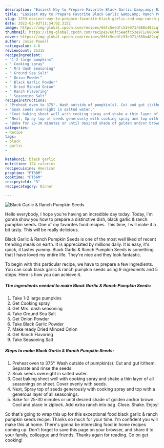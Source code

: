 ```yaml
---
description: "Easiest Way to Prepare Favorite Black Garlic &amp;amp; Ranch Pumpkin Seeds"
title: "Easiest Way to Prepare Favorite Black Garlic &amp;amp; Ranch Pumpkin Seeds"
slug: 2259-easiest-way-to-prepare-favorite-black-garlic-and-amp-ranch-pumpkin-seeds
date: 2022-03-03T11:54:02.315Z
image: https://img-global.cpcdn.com/recipes/66fc5eedfc53e971/680x482cq70/black-garlic-ranch-pumpkin-seeds-recipe-main-photo.jpg
thumbnail: https://img-global.cpcdn.com/recipes/66fc5eedfc53e971/680x482cq70/black-garlic-ranch-pumpkin-seeds-recipe-main-photo.jpg
cover: https://img-global.cpcdn.com/recipes/66fc5eedfc53e971/680x482cq70/black-garlic-ranch-pumpkin-seeds-recipe-main-photo.jpg
author: Josie Powell
ratingvalue: 4.6
reviewcount: 25315
recipeingredient:
- "1-2 large pumpkins"
- " Cooking spray"
- " Mrs dash seasoning"
- " Ground Sea Salt"
- " Onion Powder"
- " Black Garlic Powder"
- " Dried Minced Onion"
- " Ranch Flavoring"
- " Seasoning Salt"
recipeinstructions:
- "Preheat oven to 375°. Wash outside of pumpkin(s). Cut and gut it/them. Separate and rinse the seeds."
- "Soak seeds overnight in salted water."
- "Coat baking sheet well with cooking spray and shake a thin layer of all seasonings on sheet. Cover evenly with seeds."
- "Next, Spray top of seeds generously with cooking spray and top with a generous layer of all seasonings."
- "Bake for 25-30 minutes or until desired shade of golden and/or brown. Cool and place in ziplock. Add extra ranch into bag. Close. Shake. Enjoy!"
categories:
- Recipe
tags:
- black
- garlic
- 

katakunci: black garlic  
nutrition: 124 calories
recipecuisine: American
preptime: "PT38M"
cooktime: "PT56M"
recipeyield: "3"
recipecategory: Dinner

---
```



![Black Garlic &amp; Ranch Pumpkin Seeds](https://img-global.cpcdn.com/recipes/66fc5eedfc53e971/680x482cq70/black-garlic-ranch-pumpkin-seeds-recipe-main-photo.jpg)

Hello everybody, I hope you're having an incredible day today. Today, I'm gonna show you how to prepare a distinctive dish, black garlic &amp; ranch pumpkin seeds. One of my favorites food recipes. This time, I will make it a bit tasty. This will be really delicious.



Black Garlic &amp; Ranch Pumpkin Seeds is one of the most well liked of recent trending meals on earth. It is appreciated by millions daily. It is easy, it's quick, it tastes yummy. Black Garlic &amp; Ranch Pumpkin Seeds is something that I have loved my entire life. They're nice and they look fantastic.


To begin with this particular recipe, we have to prepare a few ingredients. You can cook black garlic &amp; ranch pumpkin seeds using 9 ingredients and 5 steps. Here is how you can achieve it.

<!--inarticleads1-->

##### The ingredients needed to make Black Garlic &amp; Ranch Pumpkin Seeds:

1. Take 1-2 large pumpkins
1. Get  Cooking spray
1. Get  Mrs. dash seasoning
1. Take  Ground Sea Salt
1. Get  Onion Powder
1. Take  Black Garlic Powder
1. Make ready  Dried Minced Onion
1. Get  Ranch Flavoring
1. Take  Seasoning Salt




<!--inarticleads2-->

##### Steps to make Black Garlic &amp; Ranch Pumpkin Seeds:

1. Preheat oven to 375°. Wash outside of pumpkin(s). Cut and gut it/them. Separate and rinse the seeds.
1. Soak seeds overnight in salted water.
1. Coat baking sheet well with cooking spray and shake a thin layer of all seasonings on sheet. Cover evenly with seeds.
1. Next, Spray top of seeds generously with cooking spray and top with a generous layer of all seasonings.
1. Bake for 25-30 minutes or until desired shade of golden and/or brown. Cool and place in ziplock. Add extra ranch into bag. Close. Shake. Enjoy!




So that's going to wrap this up for this exceptional food black garlic &amp; ranch pumpkin seeds recipe. Thanks so much for your time. I'm confident you will make this at home. There's gonna be interesting food in home recipes coming up. Don't forget to save this page on your browser, and share it to your family, colleague and friends. Thanks again for reading. Go on get cooking!
